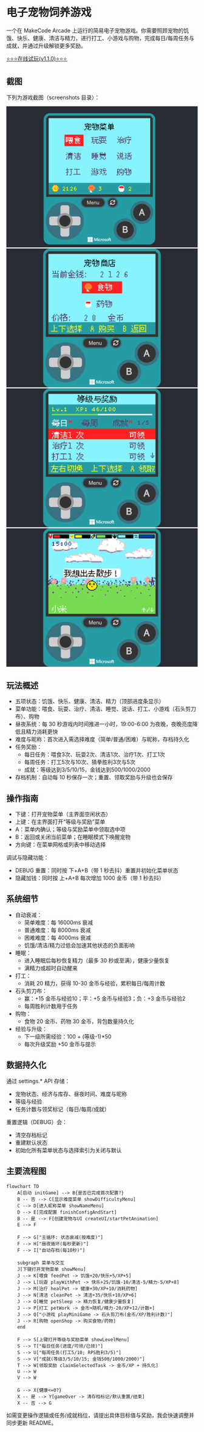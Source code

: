 # 电子宠物饲养游戏

一个在 MakeCode Arcade 上运行的简易电子宠物游戏。你需要照顾宠物的饥饿、快乐、健康、清洁与精力，进行打工、小游戏与购物，完成每日/每周任务与成就，并通过升级解锁更多奖励。

[⭐️⭐️⭐️在线试玩(v1.1.0)⭐️⭐️⭐️](https://arcade.makecode.com/44892-00714-58783-29633)

## 截图

下列为游戏截图（screenshots 目录）：

![游戏截图1](screenshots/1.png)
![游戏截图2](screenshots/2.png)
![游戏截图3](screenshots/3.png)
![游戏截图4](screenshots/4.png)

## 玩法概述

- 五项状态：饥饿、快乐、健康、清洁、精力（顶部进度条显示）
- 菜单功能：喂食、玩耍、治疗、清洁、睡觉、说话、打工、小游戏（石头剪刀布）、购物
- 昼夜系统：每 30 秒游戏内时间推进一小时，19:00-6:00 为夜晚，夜晚亮度降低且精力消耗更快
- 难度与昵称：首次进入需选择难度（简单/普通/困难）与昵称，存档持久化
- 任务奖励：
  - 每日任务：喂食3次、玩耍2次、清洁1次、治疗1次、打工1次
  - 每周任务：打工5次与10次、猜拳胜利3次与5次
  - 成就：等级达到3/5/10/15，金钱达到500/1000/2000
- 存档机制：自动每 10 秒保存一次；重置、领取奖励与升级也会保存

## 操作指南

- 下键：打开宠物菜单（主界面空闲状态）
- 上键：在主界面打开“等级与奖励”菜单
- A：菜单内确认；等级与奖励菜单中领取选中项
- B：返回或关闭当前菜单；在睡眠模式下唤醒宠物
- 方向键：在菜单网格或列表中移动选择

调试与隐藏功能：
- DEBUG 重置：同时按 下+A+B（带 1 秒去抖）重置并初始化菜单状态
- 隐藏加钱：同时按 上+A+B 每次增加 1000 金币（带 1 秒去抖）

## 系统细节

- 自动衰减：
  - 简单难度：每 16000ms 衰减
  - 普通难度：每 8000ms 衰减
  - 困难难度：每 4000ms 衰减
  - 饥饿/清洁/精力过低会加速其他状态的负面影响
- 睡眠：
  - 进入睡眠后每秒恢复精力（最多 30 秒或至满），健康少量恢复
  - 满精力或超时自动醒来
- 打工：
  - 消耗 20 精力，获得 10-30 金币与经验，累积每日/每周计数
- 石头剪刀布：
  - 赢：+15 金币与经验10；平：+5 金币与经验3；负：+3 金币与经验2
  - 每周胜利计数用于任务
- 购物：
  - 食物 20 金币、药物 30 金币，背包数量持久化
- 经验与升级：
  - 下一级所需经验：100 + (等级-1)*50
  - 每次升级奖励 +50 金币与提示

## 数据持久化

通过 settings.* API 存储：
- 宠物状态、经济与库存、昼夜时间、难度与昵称
- 等级与经验
- 任务计数与领奖标记（每日/每周/成就）

重置逻辑（DEBUG）会：
- 清空存档标记
- 重建默认状态
- 初始化所有菜单状态与选择索引为关闭与默认

## 主要流程图

```mermaid
flowchart TD
    A[启动 initGame] --> B{是否已完成首次配置?}
    B -- 否 --> C[显示难度菜单 showDifficultyMenu]
    C --> D[进入昵称菜单 showNameMenu]
    D --> E[完成配置 finishConfigAndStart]
    B -- 是 --> F[创建宠物与UI createUI/startPetAnimation]
    E --> F

    F --> G["主循环: 状态衰减(按难度)"]
    F --> H["昼夜循环(每秒更新)"]
    F --> I["自动存档(每10秒)"]

    subgraph 菜单与交互
    J[下键打开宠物菜单 showMenu]
    J --> K[喂食 feedPet -> 饥饿+20/快乐+5/XP+5]
    J --> L[玩耍 playWithPet -> 快乐+25/饥饿-10/清洁-5/精力-5/XP+8]
    J --> M[治疗 healPet -> 健康+30/XP+10/消耗药物]
    J --> N[清洁 cleanPet -> 清洁+35/快乐+10/XP+6]
    J --> O[睡觉 petSleep -> 精力恢复/健康少量恢复]
    J --> P[打工 petWork -> 金币+随机/精力-20/XP+12/计数+]
    J --> Q["小游戏 playMiniGame -> 石头剪刀布(金币/XP/胜利计数)"]
    J --> R[购物 openShop -> 购买食物/药物]
    end

    F --> S[上键打开等级与奖励菜单 showLevelMenu]
    S --> T["每日任务(进度/可领/已领)"]
    S --> U["每周任务(打工5/10; RPS胜利3/5)"]
    S --> V["成就(等级3/5/10/15; 金钱500/1000/2000)"]
    T --> W[领取奖励 claimSelectedTask -> 金币/XP + 持久化]
    U --> W
    V --> W

    G --> X{健康<=0?}
    X -- 是 --> Y[gameOver -> 清存档标记/默认重置/结束]
    X -- 否 --> G
```


如需变更操作逻辑或任务/成就档位，请提出具体目标值与奖励，我会快速调整并同步更新 README。